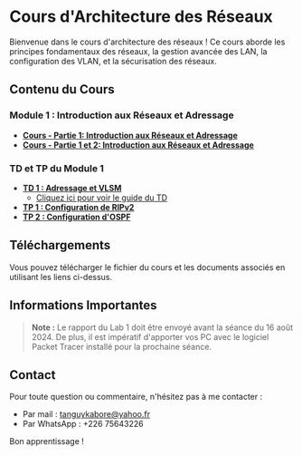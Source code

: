 # Cours d'Architecture des Réseaux

Bienvenue dans le cours d'architecture des réseaux ! Ce cours aborde les principes fondamentaux des réseaux, la gestion avancée des LAN, la configuration des VLAN, et la sécurisation des réseaux.

## Contenu du Cours

### Module 1 : Introduction aux Réseaux et Adressage
- **[Cours - Partie 1: Introduction aux Réseaux et Adressage](assets/module1/Cours_Architecture_réseaux_module1_partie1.pdf)**
- **[Cours - Partie 1 et 2: Introduction aux Réseaux et Adressage](assets/module1/Cours_Architecture_réseaux_module1_partie_1_et_2.pdf)**
### TD et TP du Module 1

- **[TD 1 : Adressage et VLSM](assets/module1/TD_Adressage_VLSM.pdf)**
    - [Cliquez ici pour voir le guide du TD](module1/README.md)
- **[TP 1 : Configuration de RIPv2](assets/module1/TP_Configuration_RIPv2.pdf)**
- **[TP 2 : Configuration d'OSPF](assets/module1/TP_Configuration_OSPF.pdf)**

## Téléchargements

Vous pouvez télécharger le fichier du cours et les documents associés en utilisant les liens ci-dessus.

## Informations Importantes

> **Note :** Le rapport du Lab 1 doit être envoyé avant la séance du 16 août 2024. De plus, il est impératif d'apporter vos PC avec le logiciel Packet Tracer installé pour la prochaine séance.

## Contact

Pour toute question ou commentaire, n'hésitez pas à me contacter :
- Par mail : [tanguykabore@yahoo.fr](mailto:tanguykabore@yahoo.fr)
- Par WhatsApp : +226 75643226

Bon apprentissage !